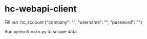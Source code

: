# hc-webapi-client

Fill out .hc_account
    {"company": "", "username": "", "password": ""}

Run `python3 main.py` to scrape data

